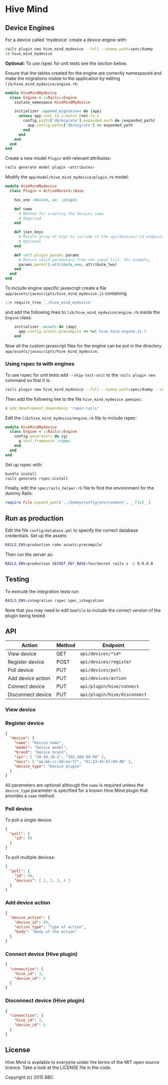 # Hive Mind

## Device Engines

For a device called 'mydevice' create a device engine with:

```bash
rails plugin new hive_mind_mydevice --full --dummy-path=spec/dummy
cd hive_mind_mydevice
```

**Optional:** To use rspec for unit tests see the section below.

Ensure that the tables created for the engine are correctly namespaced
and make the migrations visible to the application by
editing `lib/hive_mind_mydevice/engine.rb`:

```ruby
module HiveMindMydevice
  class Engine < ::Rails::Engine
    isolate_namespace HiveMindMydevice

    initializer :append_migrations do |app|
      unless app.root.to_s.match root.to_s
        config.paths['db/migrate'].expanded.each do |expanded_path|
          app.config.paths['db/migrate'] << expanded_path
        end
      end
    end
  end
end
```

Create a new model `Plugin` with relevant attributes:

```bash
rails generate model plugin <attributes>
```

Modify the `app/model/hive_mind_mydevice/plugin.rb` model:

```ruby
module HiveMindMydevice
  class Plugin < ActiveRecord::Base

    has_one :device, as: :plugin

    def name
      # Method for creating the devices name
      # Required
    end

    def json_keys
      # Return array of keys to include in the api/devices/:id endpoint
      # Optional
    end

    def self.plugin_params params
      # Return valid parameters from the input list. For example,
      params.permit(:attribute_one, attribute_two)
    end
  end
end
```

To include engine specific javascript create a file
`app/assets/javascripts/hive_mind_mydevice.js` containing

```ruby
//= require_tree './hive_mind_mydevice'
```

and add the following lines to `lib/hive_mind_mydevice/engine.rb` inside
the `Engine` class:

```ruby
    initializer :assets do |app|
      app.config.assets.precompile += %w( hive_mind_engine.js )
    end
```

Now all the custom javascript files for the engine can be put in the directory
`app/assets/javascripts/hive_mind_mydevice`.

### Using rspec to with engines

To use rspec for unit tests add `--skip-test-unit` to the
`rails plugin new` command so that it is:

```bash
rails plugin new hive_mind_mydevice --full --dummy-path=spec/dummy --skip-test-unit
```

Then add the following line to the file `hive_mind_mydevice.gemspec`:

```ruby
s.add_development_dependency 'rspec-rails'
```

Edit the `lib/hive_mind_mydevice/engine.rb` file to include rspec:

```ruby
module HiveMindMydevice
  class Engine < ::Rails::Engine
    config.generators do |g|
      g.test_framework :rspec
    end
  end
end
```

Set up rspec with:

```bash
bundle install
rails generate rspec:install
```

Finally, edit the `spec/rails_helper.rb` file to find the environment for the
dummy Rails:

```ruby
require File.expand_path('../dummy/config/environment', __FILE__)
```

## Run as production

Edit the file `config/database.yml` to specify the correct database
credentials. Set up the assets:

```bash
RAILS_ENV=production rake assets:precompile`
```

Then run the server as:

```bash
RAILS_ENV=production SECRET_KEY_BASE=YourSecret rails s -b 0.0.0.0
```

## Testing

To execute the integration tests run:

```bash
RAILS_ENV=integration rspec spec_integration
```

Note that you may need to edit `Gemfile` to include the correct version of the
plugin being tested.

## API

Action | Method | Endpoint
-------|--------|---------
View device | GET | `api/devices/*id*`
Register device | POST | `api/devices/register`
Poll device | PUT | `api/devices/poll`
Add device action | PUT | `api/devices/action`
Connect device | PUT | `api/plugin/hive/connect`
Disconnect device | PUT | `api/plugin/hive/disconnect`

### View device

### Register device

```json
{
  "device": {
    "name": "Device name",
    "model": "Device model",
    "brand": "Device brand",
    "ips": [ "10.10.10.1", "192.168.99.99" ],
    "macs": [ "aa:bb:cc:dd:ee:ff", "01:23:45:67:89:AB" ],
    "device_type": "Device plugin"
  }
}
```

All parameters are optional although the `name` is required unless the
`device_type` parameter is specified for a known Hive Mind plugin that
provides a `name` method.

### Poll device

To poll a single device:

```json
{
  "poll": {
    "id": 99
  }
}
```

To poll multiple devices:

```json
{
  "poll": {
    "id": 99,
    "devices": [ 1, 2, 3, 4 ]
  }
}
```

### Add device action

```json
{
  "device_action": {
    "device_id": 99,
    "action_type": "Type of action",
    "body": "Body of the action"
  }
}
```

### Connect device (Hive plugin)

```json
{
  "connection": {
    "hive_id": 3,
    "device_id": 6
  }
}
```

### Disconnect device (Hive plugin)

```json
{
  "connection": {
    "hive_id": 3,
    "device_id": 6
  }
}
```

## License

Hive Mind is available to everyone under the terms of the MIT open source licence.
Take a look at the LICENSE file in the code.

Copyright (c) 2015 BBC
